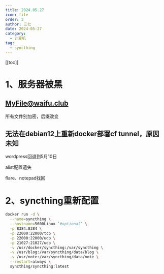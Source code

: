 ```yaml
---
title: 2024.05.27
icon: file
order: 3
author: 三七
date: 2024-05-27
category:
  - 计算机
tag:
  - syncthing
---
```

[[toc]]


# 1、服务器被黑 

## **MyFile@waifu.club**

所有文件别加密，后缀改变

## 无法在debian12上重新docker部署cf tunnel，原因未知

wordpress回退到5月10日

alist配置遗失

flare、notepad找回

# 2、syncthing重新配置

```sh
docker run -d \
  --name=syncthing \
  --hostname=5600Linux `#optional` \
  -p 8384:8384 \
  -p 22000:22000/tcp \
  -p 22000:22000/udp \
  -p 21027:21027/udp \
  -v /usr/docker/syncthing:/var/syncthing \
  -v /usr/blog:/var/syncthing/data/blog \
  -v /usr/note:/var/syncthing/data/note \
  --restart=always \
  syncthing/syncthing:latest
```

